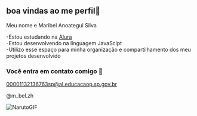 ## boa vindas ao me perfil🤍

Meu nome e Maribel Anoategui Silva

-Estou estudando na [Alura](https://ww.alura.com.be)                                                                                                                                                                                           
-Estou desenvolvendo na linguagem JavaScipt                                                                                                                                                                             
-Utilizo esse espaço para minha organização e compartilhamento dos meu projetos desenvolvido

### Você entra em contato comigo 📧

00001132136763sp@al.educacaop.sp.gov.br

@m_bel.zh

![NarutoGIF](https://github.com/user-attachments/assets/0489f68f-4133-4a1b-b2ac-d74c9f9d84ff)
